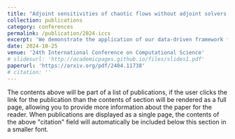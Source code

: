 ```yaml
---
title: "Adjoint sensitivities of chaotic flows without adjoint solvers: A data-driven approach"
collection: publications
category: conferences
permalink: /publication/2024-iccs
excerpt: 'We demonstrate the application of our data-driven framework for the computation of gradients of long-time averages of chaotic flows. We learn the parameterised dynamics of the Lorenz 63 system and find the climate sensitivities.'
date: 2024-10-25
venue: '24th International Conference on Computational Science'
# slidesurl: 'http://academicpages.github.io/files/slides1.pdf'
paperurl: 'https://arxiv.org/pdf/2404.11738'
# citation: ''
---
```


The contents above will be part of a list of publications, if the user clicks the link for the publication than the contents of section will be rendered as a full page, allowing you to provide more information about the paper for the reader. When publications are displayed as a single page, the contents of the above "citation" field will automatically be included below this section in a smaller font.